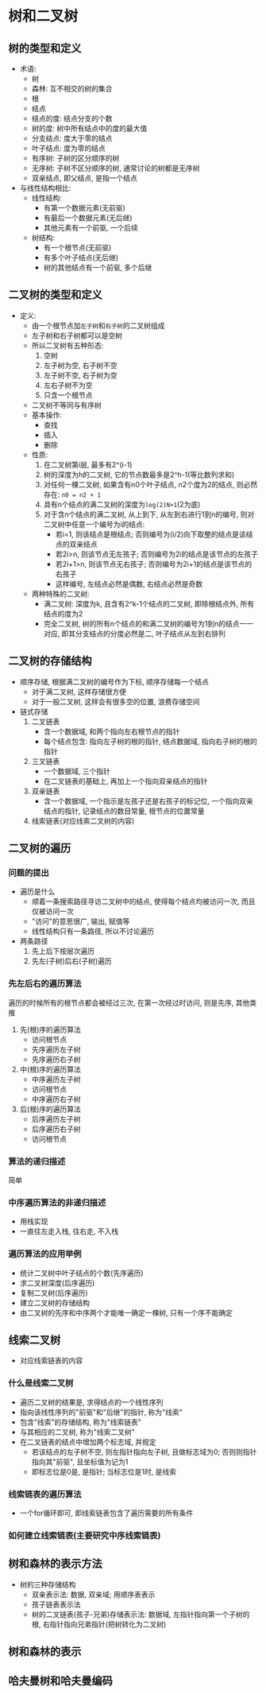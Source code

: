# 树和二叉树

## 树的类型和定义
- 术语:
    - 树
    - 森林: 互不相交的树的集合
    - 根
    - 结点
    - 结点的度: 结点分支的个数
    - 树的度: 树中所有结点中的度的最大值
    - 分支结点: 度大于零的结点
    - 叶子结点: 度为零的结点
    - 有序树: 子树的区分顺序的树
    - 无序树: 子树不区分顺序的树, 通常讨论的树都是无序树
    - 双亲结点, 即父结点, 是指一个结点
- 与线性结构相比:
    - 线性结构:
        - 有第一个数据元素(无前驱)
        - 有最后一个数据元素(无后继)
        - 其他元素有一个前驱, 一个后续
    - 树结构:
        - 有一个根节点(无前驱)
        - 有多个叶子结点(无后继)
        - 树的其他结点有一个前驱, 多个后继

## 二叉树的类型和定义
- 定义:
    - 由一个根节点加```左子树```和```右子树```的二叉树组成
    - 左子树和右子树都可以是空树
    - 所以二叉树有五种形态:
        1. 空树
        2. 左子树为空, 右子树不空
        3. 左子树不空, 右子树为空
        4. 左右子树不为空
        5. 只含一个根节点
    - 二叉树不等同与有序树  
    - 基本操作:
        - 查找
        - 插入
        - 删除
    - 性质:
        1. 在二叉树第i层, 最多有2^(i-1)
        2. 树的深度为h的二叉树, 它的节点数最多是2^h-1(等比数列求和)
        3. 对任何一棵二叉树, 如果含有n0个叶子结点, n2个度为2的结点, 则必然存在: ```n0 = n2 + 1```
        4. 具有n个结点的满二叉树的深度为```log(2)N+1```(2为底)
        5. 对于含n个结点的满二叉树, 从上到下, 从左到右进行1到n的编号, 则对二叉树中任意一个编号为i的结点:
            - 若i=1, 则该结点是根结点; 否则编号为(i/2)向下取整的结点是该结点的双亲结点
            - 若2i>n, 则该节点无左孩子; 否则编号为2i的结点是该节点的左孩子
            - 若2i+1>n, 则该节点无右孩子; 否则编号为2i+1的结点是该节点的右孩子
            - 这样编号, 左结点必然是偶数, 右结点必然是奇数
    - 两种特殊的二叉树:
        - 满二叉树: 深度为k, 且含有2^k-1个结点的二叉树, 即除根结点外, 所有结点的度为2
        - 完全二叉树, 树的所有n个结点的和满二叉树的编号为1到n的结点一一对应, 即其分支结点的分度必然是二, 叶子结点从左到右排列

## 二叉树的存储结构
- 顺序存储, 根据满二叉树的编号作为下标, 顺序存储每一个结点
    - 对于满二叉树, 这样存储很方便
    - 对于一般二叉树, 这样会有很多空的位置, 浪费存储空间
- 链式存储
    1. 二叉链表
        - 含一个数据域, 和两个指向左右根节点的指针
        - 每个结点包含: 指向左子树的根的指针, 结点数据域, 指向右子树的根的指针
    2. 三叉链表
        - 一个数据域, 三个指针
        - 在二叉链表的基础上, 再加上一个指向双亲结点的指针
    3. 双亲链表
        - 含一个数据域, 一个指示是左孩子还是右孩子的标记位, 一个指向双亲结点的指针, 记录结点的数目常量, 根节点的位置常量
    4. 线索链表(对应线索二叉树的内容)

## 二叉树的遍历
### 问题的提出
- 遍历是什么
    - 顺着一条搜索路径寻访二叉树中的结点, 使得每个结点均被访问一次, 而且仅被访问一次
    - "访问"的意思很广, 输出, 赋值等
    - 线性结构只有一条路径, 所以不讨论遍历
- 两条路径
    1. 先上后下按层次遍历
    2. 先左(子树)后右(子树)遍历
### 先左后右的遍历算法
遍历的时候所有的根节点都会被经过三次, 在第一次经过时访问, 则是先序, 其他类推 
1. 先(根)序的遍历算法
    - 访问根节点
    - 先序遍历左子树
    - 先序遍历右子树
2. 中(根)序的遍历算法
    - 中序遍历左子树
    - 访问根节点
    - 中序遍历右子树
3. 后(根)序的遍历算法
    - 后序遍历左子树
    - 后序遍历右子树
    - 访问根节点
### 算法的递归描述
简单
### 中序遍历算法的非递归描述
- 用栈实现
- 一直往左走入栈, 往右走, 不入栈
### 遍历算法的应用举例
- 统计二叉树中叶子结点的个数(先序遍历)
- 求二叉树深度(后序遍历)
- 复制二叉树(后序遍历)
- 建立二叉树的存储结构
- 由二叉树的先序和中序两个才能唯一确定一棵树, 只有一个序不能确定
## 线索二叉树
- 对应线索链表的内容
### 什么是线索二叉树
- 遍历二叉树的结果是, 求得结点的一个线性序列
- 指向该线性序列的"前驱"和"后继"的指针, 称为"线索"
- 包含"线索"的存储结构, 称为"线索链表"
- 与其相应的二叉树, 称为"线索二叉树"
- 在二叉链表的结点中增加两个标志域, 并规定
    - 若该结点的左子树不空, 则左指针指向左子树, 且做标志域为0; 否则则指针指向其"前驱", 且坐标值为记为1
    - 即标志位是0是, 是指针; 当标志位是1时, 是线索

### 线索链表的遍历算法
- 一个for循环即可, 即线索链表包含了遍历需要的所有条件
### 如何建立线索链表(主要研究中序线索链表)

## 树和森林的表示方法
- 树的三种存储结构
    - 双亲表示法: 数据, 双亲域; 用顺序表表示
    - 孩子链表表示法
    - 树的二叉链表(孩子-兄弟)存储表示法: 数据域, 左指针指向第一个子树的根, 右指针指向兄弟指针(把树转化为二叉树)

## 树和森林的表示

## 哈夫曼树和哈夫曼编码